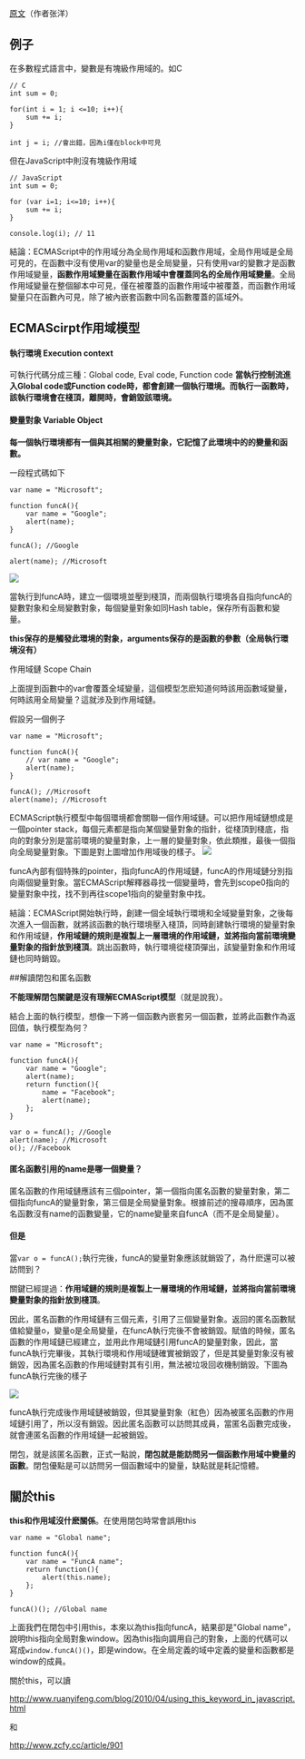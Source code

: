 [原文](http://www.cnblogs.com/leoo2sk/archive/2010/12/19/ecmascript-scope.html#comment_tip)（作者张洋）


## 例子

在多數程式語言中，變數是有塊級作用域的。如C
```
// C
int sum = 0;

for(int i = 1; i <=10; i++){
    sum += i;
}

int j = i; //會出錯，因為i僅在block中可見

```
但在JavaScript中則沒有塊級作用域
```
// JavaScript
int sum = 0;

for (var i=1; i<=10; i++){
    sum += i;
}

console.log(i); // 11
```
結論：ECMAScript中的作用域分為全局作用域和函數作用域，全局作用域是全局可見的，在函數中沒有使用var的變量也是全局變量，只有使用var的變數才是函數作用域變量，**函數作用域變量在函數作用域中會覆蓋同名的全局作用域變量**。全局作用域變量在整個腳本中可見，僅在被覆蓋的函數作用域中被覆蓋，而函數作用域變量只在函數內可見，除了被內嵌套函數中同名函數覆蓋的區域外。

## ECMAScirpt作用域模型

#### 執行環境 Execution context
可執行代碼分成三種：Global code, Eval code, Function code
****當執行控制流進入Global code或Function code時，都會創建一個執行環境。而執行一函數時，該執行環境會在棧頂，離開時，會銷毀該環境。****

#### 變量對象 Variable Object
****每一個執行環境都有一個與其相關的變量對象，它記憶了此環境中的的變量和函數。****

一段程式碼如下
```
var name = "Microsoft";

function funcA(){
    var name = "Google";
    alert(name);
}

funcA(); //Google

alert(name); //Microsoft
```

![](http://images.cnblogs.com/cnblogs_com/leoo2sk/201012/201012192354556315.png)

當執行到funcA時，建立一個環境並壓到棧頂，而兩個執行環境各自指向funcA的變數對象和全局變數對象，每個變量對象如同Hash table，保存所有函數和變量。

****this保存的是觸發此環境的對象，arguments保存的是函數的參數（全局執行環境沒有）****

作用域鏈 Scope Chain

上面提到函數中的var會覆蓋全域變量，這個模型怎麽知道何時該用函數域變量，何時該用全局變量？這就涉及到作用域鏈。

假設另一個例子
```
var name = "Microsoft";

function funcA(){
    // var name = "Google";
    alert(name);
}

funcA(); //Microsoft
alert(name); //Microsoft
```
ECMAScript執行模型中每個環境都會關聯一個作用域鏈。可以把作用域鏈想成是一個pointer stack，每個元素都是指向某個變量對象的指針，從棧頂到棧底，指向的對象分別是當前環境的變量對象，上一層的變量對象，依此類推，最後一個指向全局變量對象。下圖是對上圖增加作用域後的樣子。
![](http://images.cnblogs.com/cnblogs_com/leoo2sk/201012/201012192354569281.png)

funcA內部有個特殊的pointer，指向funcA的作用域鏈，funcA的作用域鏈分別指向兩個變量對象。當ECMAScript解釋器尋找一個變量時，會先到scope0指向的變量對象中找，找不到再往scope1指向的變量對象中找。

結論：ECMAScript開始執行時，創建一個全域執行環境和全域變量對象，之後每次進入一個函數，就將該函數的執行環境壓入棧頂，同時創建執行環境的變量對象和作用域鏈，****作用域鏈的規則是複製上一層環境的作用域鏈，並將指向當前環境變量對象的指針放到棧頂****。跳出函數時，執行環境從棧頂彈出，該變量對象和作用域鏈也同時銷毀。


##解讀閉包和匿名函數


****不能理解閉包關鍵是沒有理解ECMAScript模型****（就是說我）。


結合上面的執行模型，想像一下將一個函數內嵌套另一個函數，並將此函數作為返回值，執行模型為何？

```
var name = "Microsoft";

function funcA(){
    var name = "Google";
    alert(name);
    return function(){
        name = "Facebook";
        alert(name);
    };
}

var o = funcA(); //Google
alert(name); //Microsoft
o(); //Facebook
```

#### 匿名函數引用的name是哪一個變量？
匿名函數的作用域鏈應該有三個pointer，第一個指向匿名函數的變量對象，第二個指向funcA的變量對象，第三個是全局變量對象。根據前述的搜尋順序，因為匿名函數沒有name的函數變量，它的name變量來自funcA（而不是全局變量）。

#### 但是

當`var o = funcA();`執行完後，funcA的變量對象應該就銷毀了，為什麽還可以被訪問到？

關鍵已經提過：****作用域鏈的規則是複製上一層環境的作用域鏈，並將指向當前環境變量對象的指針放到棧頂****。

因此，匿名函數的作用域鏈有三個元素，引用了三個變量對象。返回的匿名函數賦值給變量o，變量o是全局變量，在funcA執行完後不會被銷毀。賦值的時候，匿名函數的作用域鏈已經建立，並用此作用域鏈引用funcA的變量對象，因此，當funcA執行完畢後，其執行環境和作用域鏈確實被銷毀了，但是其變量對象沒有被銷毀，因為匿名函數的作用域鏈對其有引用，無法被垃圾回收機制銷毀。下圖為funcA執行完後的樣子

![](http://images.cnblogs.com/cnblogs_com/leoo2sk/201012/201012201546086372.png)

funcA執行完成後作用域鏈被銷毀，但其變量對象（紅色）因為被匿名函數的作用域鏈引用了，所以沒有銷毀。因此匿名函數可以訪問其成員，當匿名函數完成後，就會連匿名函數的作用域鏈一起被銷毀。

閉包，就是該匿名函數，正式一點說，****閉包就是能訪問另一個函數作用域中變量的函數****。閉包優點是可以訪問另一個函數域中的變量，缺點就是耗記憶體。


## 關於this
****this和作用域沒什麽關係****。在使用閉包時常會誤用this

```
var name = "Global name";

function funcA(){
    var name = "FuncA name";
    return function(){
        alert(this.name);
    };
}

funcA()(); //Global name
```

上面我們在閉包中引用this，本來以為this指向funcA，結果卻是"Global name"，說明this指向全局對象window。因為this指向調用自己的對象，上面的代碼可以寫成`window.funcA()()`，即是window。在全局定義的域中定義的變量和函數都是window的成員。


關於this，可以讀

http://www.ruanyifeng.com/blog/2010/04/using_this_keyword_in_javascript.html

和

http://www.zcfy.cc/article/901












